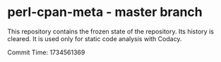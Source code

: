 # perl-cpan-meta - master branch

This repository contains the frozen state of the repository.
Its history is cleared. It is used only for static code
analysis with Codacy.

Commit Time: 1734561369